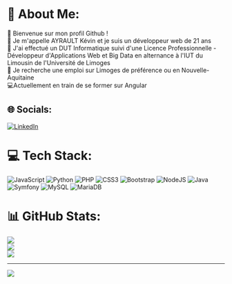 # 💫 About Me:
👋 Bienvenue sur mon profil Github !<br>👨 Je m'appelle AYRAULT Kévin et je suis un développeur web de 21 ans<br>📃 J'ai effectué un DUT Informatique suivi d'une Licence Professionnelle - Développeur d'Applications Web et Big Data en alternance à l'IUT du Limousin de l'Université de Limoges<br>📍   Je recherche une emploi sur Limoges de préférence ou en Nouvelle-Aquitaine<br>💻Actuellement en train de se former sur Angular

## 🌐 Socials:
[![LinkedIn](https://img.shields.io/badge/LinkedIn-%230077B5.svg?logo=linkedin&logoColor=white)](https://linkedin.com/in/kevin-ayrault) 

# 💻 Tech Stack:
![JavaScript](https://img.shields.io/badge/javascript-%23323330.svg?style=for-the-badge&logo=javascript&logoColor=%23F7DF1E) ![Python](https://img.shields.io/badge/python-3670A0?style=for-the-badge&logo=python&logoColor=ffdd54) ![PHP](https://img.shields.io/badge/php-%23777BB4.svg?style=for-the-badge&logo=php&logoColor=white) ![CSS3](https://img.shields.io/badge/css3-%231572B6.svg?style=for-the-badge&logo=css3&logoColor=white) ![Bootstrap](https://img.shields.io/badge/bootstrap-%23563D7C.svg?style=for-the-badge&logo=bootstrap&logoColor=white) ![NodeJS](https://img.shields.io/badge/node.js-6DA55F?style=for-the-badge&logo=node.js&logoColor=white) ![Java](https://img.shields.io/badge/java-%23ED8B00.svg?style=for-the-badge&logo=java&logoColor=white) ![Symfony](https://img.shields.io/badge/symfony-%23000000.svg?style=for-the-badge&logo=symfony&logoColor=white) ![MySQL](https://img.shields.io/badge/mysql-%2300f.svg?style=for-the-badge&logo=mysql&logoColor=white) ![MariaDB](https://img.shields.io/badge/MariaDB-003545?style=for-the-badge&logo=mariadb&logoColor=white)
# 📊 GitHub Stats:
![](https://github-readme-stats.vercel.app/api?username=k-ayrault&theme=dark&hide_border=false&include_all_commits=false&count_private=false)<br/>
![](https://github-readme-streak-stats.herokuapp.com/?user=k-ayrault&theme=dark&hide_border=false)<br/>
![](https://github-readme-stats.vercel.app/api/top-langs/?username=k-ayrault&theme=dark&hide_border=false&include_all_commits=false&count_private=false&layout=compact)

---
[![](https://visitcount.itsvg.in/api?id=k-ayrault&icon=0&color=0)](https://visitcount.itsvg.in)
